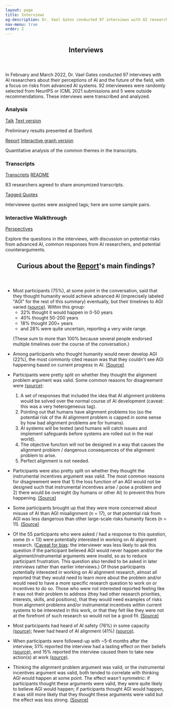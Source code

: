 ```yaml
---
layout: page
title: Interviews
og-description: Dr. Vael Gates conducted 97 interviews with AI researchers about their perceptions of AI and the future of the field, with a focus on risks from advanced AI systems. We present analysis, transcripts, and an interactive walkthrough of the researchers' perspectives.
nav-menu: true
order: 2
---
```


<!-- Main -->
<div id="main" class="alt">

<!-- One -->
<section id="one">
	<div class="inner">
		<header class="major">
			<h1>Interviews</h1>
		</header>

<!-- Content -->
<p> In February and March 2022, Dr. Vael Gates conducted 97 interviews with AI researchers about their perceptions of AI and the future of the field, with a focus on risks from advanced AI systems. 92 interviewees were randomly selected from NeurIPS or ICML 2021 submissions and 5 were outside recommendations. These interviews were transcribed and analyzed. </p>

<!-- <div class="row full-width">
	<div class="interviews-grid"> -->
<div class="row">
	<div class="4u 12u$(medium)">
			<h3 class="h3-smaller">Analysis</h3>
			<a href="https://hai.stanford.edu/events/hai-weekly-seminar-vael-gates" class="button special fit">Talk</a>
			<a href="https://docs.google.com/document/d/1ZwB7sD7VKY2LRCzK8Qr-L2gqEdAeXarEfhKKs0YgqcM/edit?usp=sharing" class="button small fit">Text version</a>
			<div class="box">
				<p>Preliminary results presented at Stanford.</p>
			</div>
			<!-- <a href="#main_report" class="button special fit">Report</a> -->
			<a href="analyze_transcripts_static.html" class="button special fit">Report</a>
			<a href="analyze_transcripts.html" class="button fit small">Interactive graph version</a>
			<div class="box">
				<p>Quantitative analysis of the common themes in the transcripts.</p>
			</div>
		</div>
		<div class="4u 12u$(medium)">
			<h3 class="h3-smaller">Transcripts</h3>
			<a href="https://drive.google.com/drive/folders/1qNN6GpAl6a4KswxnJcdhN4fqnMQgZ9Vg?usp=sharing" class="button special fit">Transcripts</a>
			<a href="https://docs.google.com/document/d/1q6-hUgIz-4H8AzejXqqtgX6uvw6w9EwMYtm9KRRYWro/edit?usp=sharing" class="button fit small">README</a>
			<div class="box">
				<p>83 researchers agreed to share anonymized transcripts.</p>
			</div>
			<a href="https://docs.google.com/spreadsheets/d/1FlBcctFLWTYY3NiIklgcuQtVYxuU-plDmUeQjn-2Cfk/edit?usp=sharing" class="button fit">Tagged Quotes</a>
			<div class="box">
				<p>Interviewee quotes were assigned tags; here are some sample pairs.</p>
			</div>
		</div>
		<div class="4u$ 12u$(medium)">
			<h3 class="h3-smaller">Interactive Walkthrough</h3>
			<a href="{{site.baseurl}}{% link perspectives/introduction.html %}" class="button special fit">Perspectives</a>
			<div class="box">
				<p>Explore the questions in the interviews, with discussion on potential risks from advanced AI, common responses from AI researchers, and potential counterarguments. </p>
			</div>
		</div>
</div>

</div>
</section>


<section id="report-main-findings" class="bg-gray">
	<div class="inner">
	<header class="major">
		<h2>Curious about the <a href="analyze_transcripts_static.html" class="button special xsmall">Report</a>'s main findings?</h2>
	</header>

<ul>
<li>Most participants (75%), at some point in the conversation, said that they thought humanity would achieve advanced AI (imprecisely labeled "AGI" for the rest of this summary) eventually, but their timelines to AGI varied <a href="analyze_transcripts_static.html#when-will-we-get-agi">(source)</a>. Within this group:
	<ul>
	<li>32% thought it would happen in 0-50 years</li>
	<li>40% thought 50-200 years</li>
	<li>18% thought 200+ years</li>
	<li>and 28% were quite uncertain, reporting a very wide range.</li>
	</ul>	
	<p>(These sum to more than 100% because several people endorsed multiple timelines over the course of the conversation.)</p>
</li>
<li><p>Among participants who thought humanity would never develop AGI (22%), the most commonly cited reason was that they couldn't see AGI happening based on current progress in AI. <a href="analyze_transcripts_static.html#when-will-we-get-agi">(Source)</a></p></li>
<li>Participants were pretty split on whether they thought the alignment problem argument was valid. Some common reasons for disagreement were <a href="analyze_transcripts_static.html#alignment-problem">(source)</a>:
</li>      
<ol>
	<li>A set of responses that included the idea that AI alignment problems would be solved over the normal course of AI development (caveat: this was a very heterogeneous tag).</li>
	<li>Pointing out that humans have alignment problems too (so the potential risk of the AI alignment problem is capped in some sense by how bad alignment problems are for humans).</li>
	<li>AI systems will be tested (and humans will catch issues and implement safeguards before systems are rolled out in the real world).</li>
	<li>The objective function will not be designed in a way that causes the alignment problem / dangerous consequences of the alignment problem to arise.</li>
	<li>Perfect alignment is not needed.</li> 
</ol>
<li><p> Participants were also pretty split on whether they thought the instrumental incentives argument was valid. The most common reasons for disagreement were that 1) the loss function of an AGI would not be designed such that instrumental incentives arise / pose a problem and 2) there would be oversight (by humans or other AI) to prevent this from happening. <a href="analyze_transcripts_static.html#instrumental-incentives">(Source)</a></p></li> 
<li><p> Some participants brought up that they were more concerned about misuse of AI than AGI misalignment (n = 17), or that potential risk from AGI was less dangerous than other large-scale risks humanity faces (n = 11). <a href="analyze_transcripts_static.html#merged-extended-discussion">(Source)</a></p></li>
<li><p> Of the 55 participants who were asked / had a response to this question, some (n = 13) were potentially interested in working on AI alignment research. (<a href="analyze_transcripts_static.html#work-on-this_about-this-variable">Caveat for bias</a>: the interviewer was less likely to ask this question if the participant believed AGI would never happen and/or the alignment/instrumental arguments were invalid, so as to reduce participant frustration. This question also tended to be asked in later interviews rather than earlier interviews.) Of those participants potentially interested in working on AI alignment research, almost all reported that they would need to learn more about the problem and/or would need to have a more specific research question to work on or incentives to do so. Those who were not interested reported feeling like it was not their problem to address (they had other research priorities, interests, skills, and positions), that they would need examples of risks from alignment problems and/or instrumental incentives within current systems to be interested in this work, or that they felt like they were not at the forefront of such research so would not be a good fit. <a href="analyze_transcripts_static.html#work-on-this">(Source)</a></p></li>
<li><p> Most participants had heard of AI safety (76%) in some capacity <a href="analyze_transcripts_static.html#heard-of-ai-safety">(source)</a>; fewer had heard of AI alignment (41%) <a href="analyze_transcripts_static.html#heard-of-ai-alignment">(source)</a>.</p></li> 
<li><p> When participants were followed-up with ~5-6 months after the interview, 51% reported the interview had a lasting effect on their beliefs <a href="analyze_transcripts_static.html#lasting-effects">(source)</a>, and 15% reported the interview caused them to take new action(s) at work <a href="analyze_transcripts_static.html#new-actions">(source)</a>.</p></li> 
<li><p> Thinking the alignment problem argument was valid, or the instrumental incentives argument was valid, both tended to correlate with thinking AGI would happen at some point. The effect wasn't symmetric: if participants thought these arguments were valid, they were quite likely to believe AGI would happen; if participants thought AGI would happen, it was still more likely that they thought these arguments were valid but the effect was less strong. <a href="analyze_transcripts_static.html#main-questions-x-main-questions">(Source)</a> </p></li>
</ul>


  </div>
</section>
</div>

